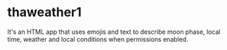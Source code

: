 # thaweather1
It's an HTML app that uses emojis and text to describe moon phase, local time, weather and local conditions when permissions enabled. 
